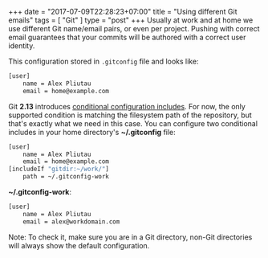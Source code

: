 +++
date = "2017-07-09T22:28:23+07:00"
title = "Using different Git emails"
tags = [ "Git" ]
type = "post"
+++
Usually at work and at home we use different Git name/email pairs, or even per project. Pushing with correct email guarantees that your commits will be authored with a correct user identity.

This configuration stored in `.gitconfig` file and looks like:

```bash
[user]
    name = Alex Pliutau
    email = home@example.com
```

Git **2.13** introduces [conditional configuration includes](https://git-scm.com/docs/git-config#_includes). For now, the only supported condition is matching the filesystem path of the repository, but that's exactly what we need in this case. You can configure two conditional includes in your home directory's **~/.gitconfig** file:

```bash
[user]
    name = Alex Pliutau
    email = home@example.com
[includeIf "gitdir:~/work/"]
    path = ~/.gitconfig-work
```

**~/.gitconfig-work**:

```bash
[user]
    name = Alex Pliutau
    email = alex@workdomain.com
```

Note: To check it, make sure you are in a Git directory, non-Git directories will always show the default configuration.

